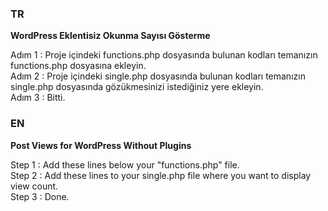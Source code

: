 <h3>TR</h3>

<b>WordPress Eklentisiz Okunma Sayısı Gösterme</b>

Adım 1 : Proje içindeki functions.php dosyasında bulunan kodları temanızın functions.php dosyasına ekleyin.</br>
Adım 2 : Proje içindeki single.php dosyasında bulunan kodları temanızın single.php dosyasında gözükmesinizi istediğiniz yere ekleyin.</br>
Adım 3 : Bitti.</br>

<h3>EN</h3>

<b>Post Views for WordPress Without Plugins</b>

Step 1 : Add these lines below your "functions.php" file.</br>
Step 2 : Add these lines to your single.php file where you want to display view count.</br>
Step 3 : Done.
